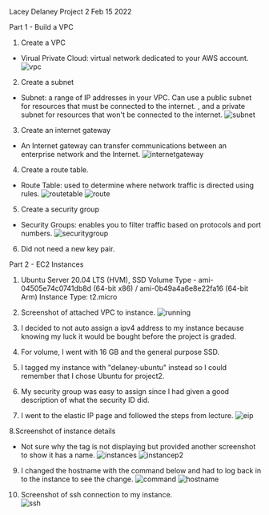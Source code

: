 Lacey Delaney 
Project 2
Feb 15 2022

Part 1 - Build a VPC

1. Create a VPC 
- Virual Private Cloud: virtual network dedicated to your AWS account. 
![vpc](https://user-images.githubusercontent.com/77417309/154163095-d4bd24cb-2284-407a-8c54-dfbd1d22c103.png)

2. Create a subnet
- Subnet: a range of IP addresses in your VPC. Can use a public subnet for resources that must be connected to the internet. 
, and a private subnet for resources that won't be connected to the internet. 
![subnet](https://user-images.githubusercontent.com/77417309/154163113-9e4d6a90-dfeb-43c2-b731-3dc900cb3ba9.png)


3. Create an internet gateway
- An Internet gateway can transfer communications between an enterprise network and the Internet.
![internetgateway](https://user-images.githubusercontent.com/77417309/154163143-2908f108-49ac-41ba-a973-3c17872b80c4.png)


4. Create a route table. 
- Route Table: used to determine where network traffic is directed using rules. 
![routetable](https://user-images.githubusercontent.com/77417309/154163174-f8ac1874-0ffb-44a0-a0f1-b2b1faad0bfd.png)
![route](https://user-images.githubusercontent.com/77417309/154163194-efc826b1-5d40-45bc-b990-20789aab2805.png)


5. Create a security group
- Security Groups: enables you to filter traffic based on protocols and port numbers. 
![securitygroup](https://user-images.githubusercontent.com/77417309/154163226-ef4bf500-9f82-435d-a9f0-8518d5de6cad.png)


6. Did not need a new key pair. 

Part 2 - EC2 Instances

1. Ubuntu Server 20.04 LTS (HVM), SSD Volume Type - ami-04505e74c0741db8d (64-bit x86) / ami-0b49a4a6e8e22fa16 (64-bit Arm)
Instance Type: t2.micro

2. Screenshot of attached VPC to instance. 
![running](https://user-images.githubusercontent.com/77417309/154190155-b43988d2-a499-443a-aaae-ab3a0dba55c8.png)


3. I decided to not auto assign a ipv4 address to my instance because knowing my luck it would be bought before the project 
is graded. 

4. For volume, I went with 16 GB and the general purpose SSD. 

5. I tagged my instance with "delaney-ubuntu" instead so I could remember that I chose Ubuntu for project2. 

6. My security group was easy to assign since I had given a good description of what the security ID did. 

7. I went to the elastic IP page and followed the steps from lecture.
![eip](https://user-images.githubusercontent.com/77417309/154189308-9c4966ae-1f4f-41af-ba5e-47e793c9bb0c.png)


8.Screenshot of instance details 
- Not sure why the tag is not displaying but provided another screenshot to show it has a name.
![instances](https://user-images.githubusercontent.com/77417309/154189326-45092a8b-3988-4c1b-8539-c246db43c089.png)
![instancep2](https://user-images.githubusercontent.com/77417309/154189344-dbe67817-2042-4592-a80d-76388ab26a5b.png)


9. I changed the hostname with the command below and had to log back in to the instance to see the change. 
![command](https://user-images.githubusercontent.com/77417309/154189450-6d744d45-5af9-4603-8793-b714567869c0.png)
![hostname](https://user-images.githubusercontent.com/77417309/154189521-44e9a339-5ab1-48a5-b487-b90a7ed78f33.png)


10. Screenshot of ssh connection to my instance.    
![ssh](https://user-images.githubusercontent.com/77417309/154189551-60ce5c48-9d42-4af8-9fef-8e3a74475518.png)

